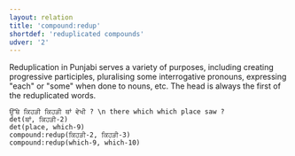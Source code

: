 ```yaml
---
layout: relation
title: 'compound:redup'
shortdef: 'reduplicated compounds'
udver: '2'
---
```


Reduplication in Punjabi serves a variety of purposes, including creating progressive participles, pluralising some interrogative pronouns, expressing "each" or "some" when done to nouns, etc. The head is always the first of the reduplicated words.

~~~ sdparse
ਉੱਥੇ ਕਿਹੜੀ ਕਿਹੜੀ ਥਾਂ ਵੇਖੀ ? \n there which which place saw ?
det(ਥਾਂ, ਕਿਹੜੀ-2)
det(place, which-9)
compound:redup(ਕਿਹੜੀ-2, ਕਿਹੜੀ-3)
compound:redup(which-9, which-10)
~~~
<!-- Interlanguage links updated So kvě 14 19:03:17 CEST 2022 -->
